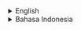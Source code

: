 <details>
<summary>English</summary>

# rf_paste_share - Node.js Paste Sharing App

## What is This Software?

rf_paste_share is a Node.js paste sharing web app.

## How It Works

This application works like a typical CRUD, but there are some additional features such as auto delete.

## How to Try This Code

### How to Try server-mongoose

To try the server-mongoose code, navigate to the server-mongoose folder via the command line.

Next, create a .env file inside the folder.

Then, configure the database settings and other configurations in the .env file based on .env-example.

The server-mongoose code requires MongoDB, so make sure you have installed it and created the database as per the previous configuration.

Next, run:

```
npm install
```

Then, run:

```
npm run dev
```

Finally, open your browser to the address listed in the BASE_URL in the .env file.

### How to Try server-knex

To try the server-knex code, create a .env file inside the folder.

Then, fill in the .env file based on .env-example. Here you can change the port, environment, and database details.

The server-knex code requires MySQL, so make sure you have installed it and created the database according to the configuration.

Now, make sure you are inside the server-knex folder.

Next, run:

```
npm install
```

Then, run:

```
npm run db:refresh
```

Then, run:

```
npm run dev
```

Finally, open your browser to the address listed in the BASE_URL in the .env file.

Default admin login:

```
username: admin@example.com
password: admin
```

## Freelance Worker Link

- https://projects.co.id/public/browse_users/view/99bc11/rakifsul

</details>

<details>
<summary>Bahasa Indonesia</summary>

# rf_paste_share - Aplikasi Node.js Paste Sharing

## Software Apakah Ini?

rf_paste_share adalah Node.js paste sharing web app.

## Cara Kerja

Aplikasi ini bekerja seperti CRUD pada umumnya, hanya saja ada beberapa fitur tambahan seperti auto delete.

## Cara Mencoba Kode Ini

### Cara Mencoba server-mongoose

Untuk mencoba kode server-mongoose, masuk ke dalam folder server-mongoose via command line.

Selanjutnya, buat file .env di dalam foldernya.

Selanjutnya, konfigurasi database setting dan lainnya di file .env sesuai dengan .env-example.

Kode server-mongoose membutuhkan MongoDB, jadi pastikan Anda telah menginstallnya dan membuat databasenya sesuai konfigurasi tadi.

Selanjutnya, jalankan:

```
npm install
```

Selanjutnya, jalankan:

```
npm run dev
```

Terakhir, buka browser Anda ke alamat yang tertera di BASE_URL yang ada di .env.

### Cara Mencoba server-knex

Untuk mencoba kode server-knex, buat file .env di dalam foldernya.

Selanjutnya, isi .env sesuai .env-example. Di sini Anda bisa mengubah port, environment, dan detail database.

Kode server-knex membutuhkan MySQL, jadi pastikan Anda telah menginstallnya dan membuat databasenya sesuai konfigurasi tadi.

Sekarang, pastikan Anda berada dalam folder server-knex.

Selanjutnya, jalankan:

```
npm install
```

Selanjutnya, jalankan:

```
npm run db:refresh
```

Selanjutnya, jalankan:

```
npm run dev
```

Terakhir, buka browser Anda ke alamat yang tertera di BASE_URL yang ada di .env.

Default admin login:

```
username: admin@example.com
password: admin
```

## Freelance Worker Link

- https://projects.co.id/public/browse_users/view/99bc11/rakifsul

</details>

